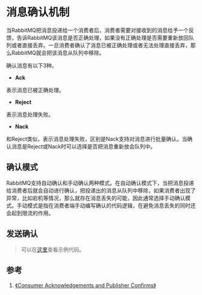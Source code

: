 # 消息确认机制

当RabbitMQ把消息投递给一个消费者后，消费者需要对接收到的消息给予一个反馈，告诉RabbitMQ该消息是否正确处理，如果没有正确处理是否需要重新放回队列或者直接丢弃。一旦消费者确认了消息已被正确处理或者无法处理直接丢弃，那么RabbitMQ就会把该消息从队列中移除。

确认消息有以下3种。

- **Ack**

表示消息已被正确处理。

- **Reject**

表示消息处理失败。

- **Nack**

和Reject类似，表示消息处理失败，区别是Nack支持对消息进行批量确认。当确认消息是Reject或Nack时可以选择是否把消息重新放会队列中。

## 确认模式

RabbitMQ支持自动确认和手动确认两种模式。在自动确认模式下，当把消息投递给消费者后就会自动进行确认，把投递出的消息从队列中移除，如果消费者出现了异常，比如宕机等情况，那么就存在消息丢失的可能，因此通常选择手动确认模式。手动模式是指在消费者端手动编写确认的代码逻辑，在避免消息丢失的同时还会起到限流的作用。

## 发送确认

> 可以在[这里](https://github.com/pojozhang/playground/blob/master/solutions/java/src/test/java/playground/rabbitmq/ConfirmationTest.java)查看示例代码。

## 参考

1. [《Consumer Acknowledgements and Publisher Confirms》](https://www.rabbitmq.com/confirms.html)
